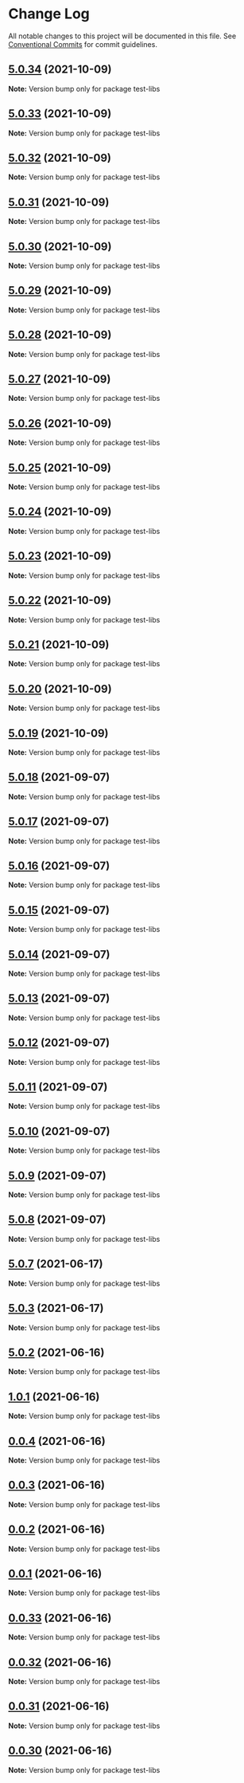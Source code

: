# Change Log

All notable changes to this project will be documented in this file.
See [Conventional Commits](https://conventionalcommits.org) for commit guidelines.

## [5.0.34](https://github.com/huanhuanwa/test-puba/compare/v5.0.33...v5.0.34) (2021-10-09)

**Note:** Version bump only for package test-libs





## [5.0.33](https://github.com/huanhuanwa/test-puba/compare/v5.0.32...v5.0.33) (2021-10-09)

**Note:** Version bump only for package test-libs





## [5.0.32](https://github.com/huanhuanwa/test-puba/compare/v5.0.31...v5.0.32) (2021-10-09)

**Note:** Version bump only for package test-libs





## [5.0.31](https://github.com/huanhuanwa/test-puba/compare/v5.0.30...v5.0.31) (2021-10-09)

**Note:** Version bump only for package test-libs





## [5.0.30](https://github.com/huanhuanwa/test-puba/compare/v5.0.29...v5.0.30) (2021-10-09)

**Note:** Version bump only for package test-libs





## [5.0.29](https://github.com/huanhuanwa/test-puba/compare/v5.0.28...v5.0.29) (2021-10-09)

**Note:** Version bump only for package test-libs





## [5.0.28](https://github.com/huanhuanwa/test-puba/compare/v5.0.27...v5.0.28) (2021-10-09)

**Note:** Version bump only for package test-libs





## [5.0.27](https://github.com/huanhuanwa/test-puba/compare/v5.0.26...v5.0.27) (2021-10-09)

**Note:** Version bump only for package test-libs





## [5.0.26](https://github.com/huanhuanwa/test-puba/compare/v5.0.25...v5.0.26) (2021-10-09)

**Note:** Version bump only for package test-libs





## [5.0.25](https://github.com/huanhuanwa/test-puba/compare/v5.0.24...v5.0.25) (2021-10-09)

**Note:** Version bump only for package test-libs





## [5.0.24](https://github.com/huanhuanwa/test-puba/compare/v5.0.23...v5.0.24) (2021-10-09)

**Note:** Version bump only for package test-libs





## [5.0.23](https://github.com/huanhuanwa/test-puba/compare/v5.0.22...v5.0.23) (2021-10-09)

**Note:** Version bump only for package test-libs





## [5.0.22](https://github.com/huanhuanwa/test-puba/compare/v5.0.21...v5.0.22) (2021-10-09)

**Note:** Version bump only for package test-libs





## [5.0.21](https://github.com/huanhuanwa/test-puba/compare/v5.0.20...v5.0.21) (2021-10-09)

**Note:** Version bump only for package test-libs





## [5.0.20](https://github.com/huanhuanwa/test-puba/compare/v5.0.19...v5.0.20) (2021-10-09)

**Note:** Version bump only for package test-libs





## [5.0.19](https://github.com/huanhuanwa/test-puba/compare/v5.0.18...v5.0.19) (2021-10-09)

**Note:** Version bump only for package test-libs





## [5.0.18](https://github.com/huanhuanwa/test-puba/compare/v5.0.17...v5.0.18) (2021-09-07)

**Note:** Version bump only for package test-libs





## [5.0.17](https://github.com/huanhuanwa/test-puba/compare/v5.0.16...v5.0.17) (2021-09-07)

**Note:** Version bump only for package test-libs





## [5.0.16](https://github.com/huanhuanwa/test-puba/compare/v5.0.15...v5.0.16) (2021-09-07)

**Note:** Version bump only for package test-libs





## [5.0.15](https://github.com/huanhuanwa/test-puba/compare/v5.0.14...v5.0.15) (2021-09-07)

**Note:** Version bump only for package test-libs





## [5.0.14](https://github.com/huanhuanwa/test-puba/compare/v5.0.13...v5.0.14) (2021-09-07)

**Note:** Version bump only for package test-libs





## [5.0.13](https://github.com/huanhuanwa/test-puba/compare/v5.0.12...v5.0.13) (2021-09-07)

**Note:** Version bump only for package test-libs





## [5.0.12](https://github.com/huanhuanwa/test-puba/compare/v5.0.11...v5.0.12) (2021-09-07)

**Note:** Version bump only for package test-libs





## [5.0.11](https://github.com/huanhuanwa/test-puba/compare/v5.0.10...v5.0.11) (2021-09-07)

**Note:** Version bump only for package test-libs





## [5.0.10](https://github.com/huanhuanwa/test-puba/compare/v5.0.9...v5.0.10) (2021-09-07)

**Note:** Version bump only for package test-libs





## [5.0.9](https://github.com/huanhuanwa/test-puba/compare/v5.0.8...v5.0.9) (2021-09-07)

**Note:** Version bump only for package test-libs





## [5.0.8](https://github.com/huanhuanwa/test-puba/compare/v5.0.7...v5.0.8) (2021-09-07)

**Note:** Version bump only for package test-libs





## [5.0.7](https://github.com/huanhuanwa/test-puba/compare/v5.0.3...v5.0.7) (2021-06-17)

**Note:** Version bump only for package test-libs





## [5.0.3](https://github.com/huanhuanwa/test-puba/compare/v5.0.2...v5.0.3) (2021-06-17)

**Note:** Version bump only for package test-libs





## [5.0.2](https://github.com/huanhuanwa/test-puba/compare/v0.0.33...v5.0.2) (2021-06-16)

**Note:** Version bump only for package test-libs





## [1.0.1](https://github.com/huanhuanwa/test-puba/compare/v0.0.33...v1.0.1) (2021-06-16)

**Note:** Version bump only for package test-libs





## [0.0.4](https://github.com/huanhuanwa/test-puba/compare/v0.0.33...v0.0.4) (2021-06-16)

**Note:** Version bump only for package test-libs





## [0.0.3](https://github.com/huanhuanwa/test-puba/compare/v0.0.33...v0.0.3) (2021-06-16)

**Note:** Version bump only for package test-libs





## [0.0.2](https://github.com/huanhuanwa/test-puba/compare/v0.0.33...v0.0.2) (2021-06-16)

**Note:** Version bump only for package test-libs





## [0.0.1](https://github.com/huanhuanwa/test-puba/compare/v0.0.33...v0.0.1) (2021-06-16)

**Note:** Version bump only for package test-libs





## [0.0.33](https://github.com/huanhuanwa/test-puba/compare/v0.0.32...v0.0.33) (2021-06-16)

**Note:** Version bump only for package test-libs





## [0.0.32](https://github.com/huanhuanwa/test-puba/compare/v0.0.31...v0.0.32) (2021-06-16)

**Note:** Version bump only for package test-libs





## [0.0.31](https://github.com/huanhuanwa/test-puba/compare/v0.0.30...v0.0.31) (2021-06-16)

**Note:** Version bump only for package test-libs





## [0.0.30](https://github.com/huanhuanwa/test-puba/compare/v0.0.29...v0.0.30) (2021-06-16)

**Note:** Version bump only for package test-libs

